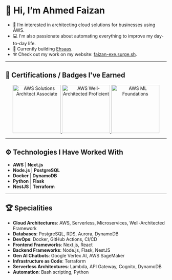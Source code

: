 # 👋 Hi, I’m Ahmed Faizan

- 👀 I’m interested in architecting cloud solutions for businesses using AWS.
- 💻 I'm also passionate about automating everything to improve my day-to-day life.
- 💜 Currently building [Ehsaas](https://ehsaas.pk).
- ⚒️ Check out my work on my website: [faizan-exe.surge.sh](https://faizan-exe.surge.sh).

---

## 📜 Certifications / Badges I've Earned

<div align="center">
  <a href="https://www.credly.com/earner/earned/badge/216976d6-75d5-44ae-8795-92a161059727" target="_blank">
    <img src="https://images.credly.com/size/340x340/images/0e284c3f-5164-4b21-8660-0d84737941bc/image.png" alt="AWS Solutions Architect Associate" width="150" height="150">
  </a>
  <a href="https://www.credly.com/earner/earned/badge/334e9cb3-c585-4744-abb9-180826050b68" target="_blank">
    <img src="https://images.credly.com/size/340x340/images/b870667f-00a3-48d7-b988-9c02b441b883/image.png" alt="AWS Well-Architected Proficient" width="150" height="150">
  </a>
  <a href="https://www.credly.com/earner/earned/badge/e99543e6-6abb-42bd-a0ce-2d83688dbb77" target="_blank">
    <img src="https://images.credly.com/size/340x340/images/51984979-f759-49f0-8bb3-5310d364fdbe/image.png" alt="AWS ML Foundations" width="150" height="150">
  </a>
  
</div>

---

## ⚙️ Technologies I Have Worked With

- **AWS** | **Next.js**
- **Node.js** | **PostgreSQL**
- **Docker** | **DynamoDB**
- **Python** | **Flask**
- **NestJS** | **Terraform**

---

## 🏆 Specialities

- **Cloud Architectures**: AWS, Serverless, Microservices, Well-Architected Framework
- **Databases**: PostgreSQL, RDS, Aurora, DynamoDB
- **DevOps**: Docker, GitHub Actions, CI/CD
- **Frontend Frameworks**: Next.js, React
- **Backend Frameworks**: Node.js, Flask, NestJS
- **Gen AI Chatbots**: Google Vertex AI, AWS SageMaker
- **Infrastructure as Code**: Terraform
- **Serverless Architectures**: Lambda, API Gateway, Cognito, DynamoDB
- **Automation**: Bash scripting, Python
